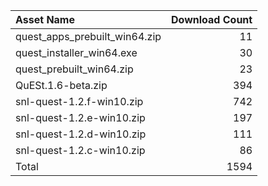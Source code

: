 | Asset Name                    |   Download Count |
|:------------------------------|-----------------:|
| quest_apps_prebuilt_win64.zip |               11 |
| quest_installer_win64.exe     |               30 |
| quest_prebuilt_win64.zip      |               23 |
| QuESt.1.6-beta.zip            |              394 |
| snl-quest-1.2.f-win10.zip     |              742 |
| snl-quest-1.2.e-win10.zip     |              197 |
| snl-quest-1.2.d-win10.zip     |              111 |
| snl-quest-1.2.c-win10.zip     |               86 |
| Total                         |             1594 |